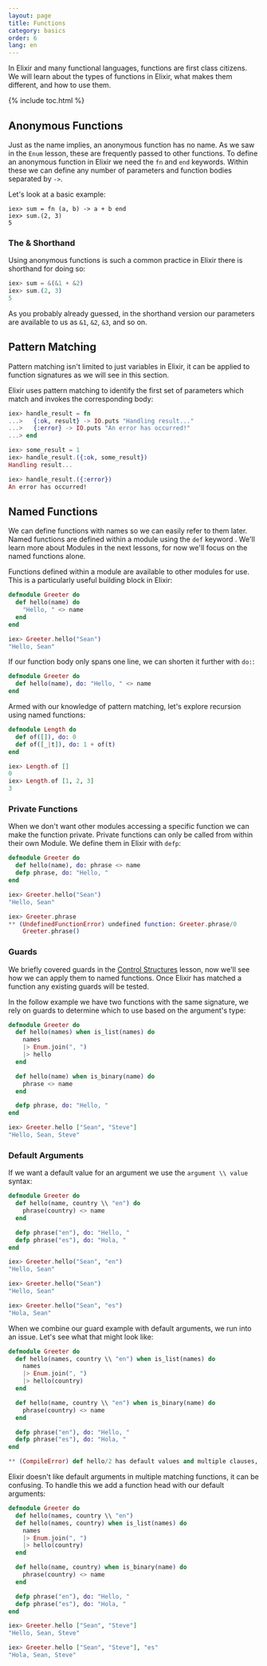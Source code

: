 ```yaml
---
layout: page
title: Functions
category: basics
order: 6
lang: en
---
```


In Elixir and many functional languages, functions are first class citizens.  We will learn about the types of functions in Elixir, what makes them different, and how to use them.

{% include toc.html %}

## Anonymous Functions

Just as the name implies, an anonymous function has no name.  As we saw in the `Enum` lesson, these are frequently passed to other functions.  To define an anonymous function in Elixir we need the `fn` and `end` keywords.  Within these we can define any number of parameters and function bodies separated by `->`.

Let's look at a basic example:

```elixirre
iex> sum = fn (a, b) -> a + b end
iex> sum.(2, 3)
5
```

### The & Shorthand

Using anonymous functions is such a common practice in Elixir there is shorthand for doing so:

```elixir
iex> sum = &(&1 + &2)
iex> sum.(2, 3)
5
```

As you probably already guessed, in the shorthand version our parameters are available to us as `&1`, `&2`, `&3`, and so on.

## Pattern Matching

Pattern matching isn't limited to just variables in Elixir, it can be applied to function signatures as we will see in this section.

Elixir uses pattern matching to identify the first set of parameters which match and invokes the corresponding body:

```elixir
iex> handle_result = fn
...>   {:ok, result} -> IO.puts "Handling result..."
...>   {:error} -> IO.puts "An error has occurred!"
...> end

iex> some_result = 1
iex> handle_result.({:ok, some_result})
Handling result...

iex> handle_result.({:error})
An error has occurred!
```

## Named Functions

We can define functions with names so we can easily refer to them later.  Named functions are defined within a module using the `def` keyword .  We'll learn more about Modules in the next lessons, for now we'll focus on the named functions alone.

Functions defined within a module are available to other modules for use.  This is a particularly useful building block in Elixir:

```elixir
defmodule Greeter do
  def hello(name) do
    "Hello, " <> name
  end
end

iex> Greeter.hello("Sean")
"Hello, Sean"
```

If our function body only spans one line, we can shorten it further with `do:`:

```elixir
defmodule Greeter do
  def hello(name), do: "Hello, " <> name
end
```

Armed with our knowledge of pattern matching, let's explore recursion using named functions:

```elixir
defmodule Length do
  def of([]), do: 0
  def of([_|t]), do: 1 + of(t)
end

iex> Length.of []
0
iex> Length.of [1, 2, 3]
3
```

### Private Functions

When we don't want other modules accessing a specific function we can make the function private.  Private functions can only be called from within their own Module.  We define them in Elixir with `defp`:

```elixir
defmodule Greeter do
  def hello(name), do: phrase <> name
  defp phrase, do: "Hello, "
end

iex> Greeter.hello("Sean")
"Hello, Sean"

iex> Greeter.phrase
** (UndefinedFunctionError) undefined function: Greeter.phrase/0
    Greeter.phrase()
```

### Guards

We briefly covered guards in the [Control Structures](../control-structures.md) lesson, now we'll see how we can apply them to named functions.  Once Elixir has matched a function any existing guards will be tested.

In the follow example we have two functions with the same signature, we rely on guards to determine which to use based on the argument's type:

```elixir
defmodule Greeter do
  def hello(names) when is_list(names) do
    names
    |> Enum.join(", ")
    |> hello
  end

  def hello(name) when is_binary(name) do
    phrase <> name
  end

  defp phrase, do: "Hello, "
end

iex> Greeter.hello ["Sean", "Steve"]
"Hello, Sean, Steve"
```

### Default Arguments

If we want a default value for an argument we use the `argument \\ value` syntax:

```elixir
defmodule Greeter do
  def hello(name, country \\ "en") do
    phrase(country) <> name
  end

  defp phrase("en"), do: "Hello, "
  defp phrase("es"), do: "Hola, "
end

iex> Greeter.hello("Sean", "en")
"Hello, Sean"

iex> Greeter.hello("Sean")
"Hello, Sean"

iex> Greeter.hello("Sean", "es")
"Hola, Sean"
```

When we combine our guard example with default arguments, we run into an issue.  Let's see what that might look like:

```elixir
defmodule Greeter do
  def hello(names, country \\ "en") when is_list(names) do
    names
    |> Enum.join(", ")
    |> hello(country)
  end

  def hello(name, country \\ "en") when is_binary(name) do
    phrase(country) <> name
  end

  defp phrase("en"), do: "Hello, "
  defp phrase("es"), do: "Hola, "
end

** (CompileError) def hello/2 has default values and multiple clauses, define a function head with the defaults
```

Elixir doesn't like default arguments in multiple matching functions, it can be  confusing.  To handle this we add a function head with our default arguments:

```elixir
defmodule Greeter do
  def hello(names, country \\ "en")
  def hello(names, country) when is_list(names) do
    names
    |> Enum.join(", ")
    |> hello(country)
  end

  def hello(name, country) when is_binary(name) do
    phrase(country) <> name
  end

  defp phrase("en"), do: "Hello, "
  defp phrase("es"), do: "Hola, "
end

iex> Greeter.hello ["Sean", "Steve"]
"Hello, Sean, Steve"

iex> Greeter.hello ["Sean", "Steve"], "es"
"Hola, Sean, Steve"
```
